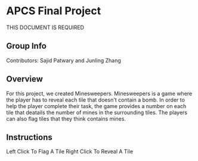 # APCS Final Project
THIS DOCUMENT IS REQUIRED
## Group Info
Contributors: Sajid Patwary and Junling Zhang

## Overview
For this project, we created Minesweepers. 
Minesweepers is a game where the player 
has to reveal each tile that doesn't contain 
a bomb. In order to help the player complete 
their task, the game provides a number on each 
tile that deatails the number of mines in the 
surrounding tiles. The players can also flag 
tiles that they think contains mines.

## Instructions
Left Click To Flag A Tile
Right Click To Reveal A Tile
